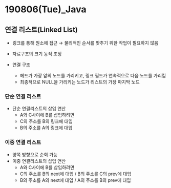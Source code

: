 # 190806(Tue)_Java

## 연결 리스트(Linked List)

- 링크를 통해 원소에 접근 → 물리적인 순서를 맞추기 위한 작업이 필요하지 않음
- 자료구조의 크기 동적 조정

- 연결 구조
  - 헤드가 가장 앞의 노드를 가리키고, 링크 필드가 연속적으로 다음 노드를 가리킴
  - 최종적으로 NULL을 가리키는 노드가 리스트의 가장 마지막 노드

### 단순 연결 리스트

- 단순 연결리스트의 삽입 연산
  - A와 C사이에 B를 삽입하려면
  - C의 주소를 B의 링크에 대입
  - B의 주소를 A의 링크에 대입

### 이중 연결 리스트

- 양쪽 방향으로 순회 가능
- 이중 연결리스트의 삽입 연산
  - A와 C사이에 B를 삽입하려면
  - C의 주소를 B의 next에 대입 / B의 주소를 C의 prev에 대입
  - B의 주소를 A의 next에 대입 / A의 주소를 B의 prev에 대입